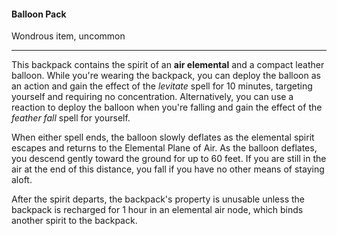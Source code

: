 #### Balloon Pack

Wondrous item, uncommon

---

This backpack contains the spirit of an **air elemental** and a compact leather balloon. While you're wearing the backpack, you can deploy the balloon as an action and gain the effect of the *levitate* spell for 10 minutes, targeting yourself and requiring no concentration. Alternatively, you can use a reaction to deploy the balloon when you're falling and gain the effect of the *feather fall* spell for yourself.

When either spell ends, the balloon slowly deflates as the elemental spirit escapes and returns to the Elemental Plane of Air. As the balloon deflates, you descend gently toward the ground for up to 60 feet. If you are still in the air at the end of this distance, you fall if you have no other means of staying aloft.

After the spirit departs, the backpack's property is unusable unless the backpack is recharged for 1 hour in an elemental air node, which binds another spirit to the backpack.